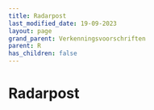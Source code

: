 ```yaml
---
title: Radarpost
last_modified_date: 19-09-2023
layout: page
grand_parent: Verkenningsvoorschriften
parent: R
has_children: false
---
```


Radarpost
=========

